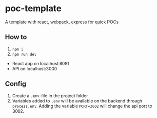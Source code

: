 # poc-template
A template with react, webpack, express for quick POCs

## How to
1. `npm i`
2. `npm run dev`

- React app on localhost:8081
- API on localhost:3000


## Config
1. Create a `.env`-file in the project folder
2. Variables added to `.env` will be available on the backend through `process.env`. Adding the variable `PORT=3002` will change the api port to 3002.
